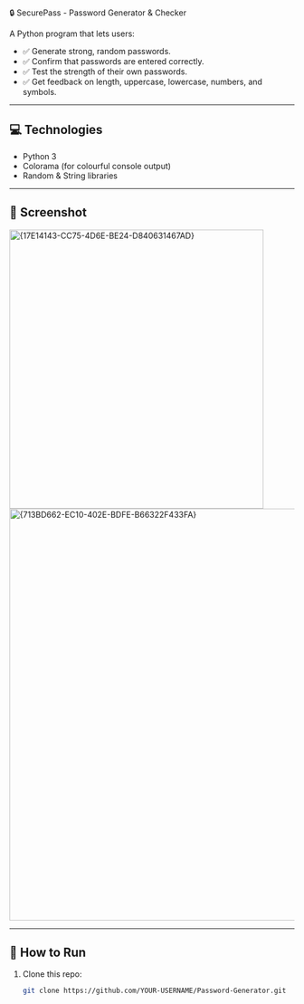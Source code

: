 🔒 SecurePass - Password Generator & Checker

A Python program that lets users:

- ✅ Generate strong, random passwords.
- ✅ Confirm that passwords are entered correctly.
- ✅ Test the strength of their own passwords.
- ✅ Get feedback on length, uppercase, lowercase, numbers, and symbols.

---

## 💻 Technologies
- Python 3
- Colorama (for colourful console output)
- Random & String libraries

---

## 📸 Screenshot
<img width="449" height="493" alt="{17E14143-CC75-4D6E-BE24-D840631467AD}" src="https://github.com/user-attachments/assets/3a59ed03-baa7-46a9-aa80-73cd6ffd79af" />
<img width="603" height="728" alt="{713BD662-EC10-402E-BDFE-B66322F433FA}" src="https://github.com/user-attachments/assets/a153817a-01e0-4596-aec2-96702db73b7a" />


---

## 🚀 How to Run
1. Clone this repo:
   ```bash
   git clone https://github.com/YOUR-USERNAME/Password-Generator.git
